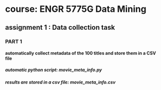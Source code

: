 # course: ENGR 5775G Data Mining 
## assignment 1 : Data collection task
### PART 1
#### automatically collect metadata of the 100 titles and store them in a CSV file
##### automatic python script: movie_meta_info.py
##### results are stored in a csv file: movie_meta_info.csv

###



